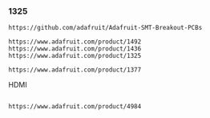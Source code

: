 



### 1325






```
https://github.com/adafruit/Adafruit-SMT-Breakout-PCBs

https://www.adafruit.com/product/1492
https://www.adafruit.com/product/1436
https://www.adafruit.com/product/1325

https://www.adafruit.com/product/1377
```







HDMI

```

https://www.adafruit.com/product/4984
```